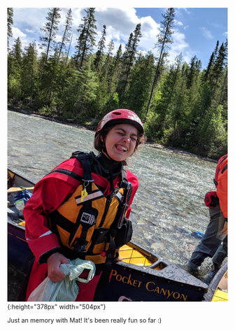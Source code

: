 ![](/css/IMG_1534.jpeg){:height="378px" width="504px"}


Just an memory with Mat! It's been really fun so far :)
